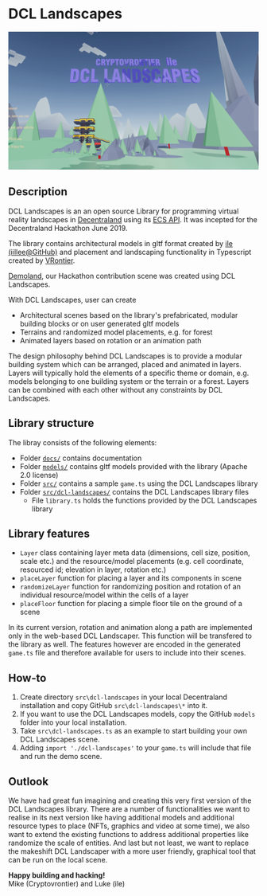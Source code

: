 # DCL Landscapes

![Cryptovrontier and Ile's DCL Landscapes](https://github.com/vrontier/assets/blob/master/dcl-landscapes/dcl-landscapes-demoland.jpg)

## Description
DCL Landscapes is an an open source Library for programming virtual reality landscapes in <a href="http://www.decentraland.org">Decentraland</a> using its <a href="https://github.com/decentraland/ecs-reference">ECS API</a>. 
It was incepted for the Decentraland Hackathon June 2019.

The library contains architectural models in gltf format created by <a href="https://github.com/iillee">ile (iillee@GitHub)</a> and placement and landscaping functionality in Typescript created by <a href="https://github.com/vrontier">VRontier</a>.

<a href="http://www.cryptoquest.io:8090">Demoland</a>, our Hackathon contribution scene was created using DCL Landscapes.

With DCL Landscapes, user can create 

* Architectural scenes based on the library's prefabricated, modular building blocks or on user generated gltf models
* Terrains and randomized model placements, e.g. for forest 
* Animated layers based on rotation or an animation path

The design philosophy behind  DCL Landscapes is to provide a modular building system which can be arranged, placed and animated in layers. Layers will typically hold the elements of a specific theme or domain, e.g. models belonging to one building system or the terrain or a forest. Layers can be combined with each other without any constraints by DCL Landscapes.   

## Library structure
The libray consists of the following elements:
* Folder <a href="https://github.com/vrontier/dcl-landscape-designer/tree/master/docs/">`docs/`</a> contains documentation
* Folder <a href="https://github.com/vrontier/dcl-landscape-designer/tree/master/models/">`models/`</a> contains gltf models provided with the library (Apache 2.0 license)
* Folder <a href="https://github.com/vrontier/dcl-landscape-designer/tree/master/src/">`src/`</a> contains a sample `game.ts` using the DCL Landscapes library
* Folder <a href="https://github.com/vrontier/dcl-landscape-designer/tree/master/src/dcl-landscapes/">`src/dcl-landscapes/`</a> contains the DCL Landscapes library files
  * File `library.ts` holds the functions provided by the DCL Landscapes library

## Library features
* `Layer` class containing layer meta data (dimensions, cell size, position, scale etc.) and the resource/model placements (e.g. cell coordinate, resourced id; elevation in layer, rotation etc.)
* `placeLayer` function for placing a layer and its components in scene
* `randomizeLayer` function for randomizing position and rotation of an individual resource/model within the cells of a layer
* `placeFloor` function for placing a simple floor tile on the ground of a scene

In its current version, rotation and animation along a path are implemented only in the web-based DCL Landscaper. This function will be transfered to the library as well. The features however are encoded in the generated `game.ts` file and therefore available for users to include into their scenes.

## How-to
1. Create directory `src\dcl-landscapes` in your local Decentraland installation and copy GitHub `src\dcl-landscapes\*` into it.
2. If you want to use the DCL Landscapes models, copy the GitHub `models` folder into your local installation.
3. Take `src\dcl-landscapes.ts` as an example to start building your own DCL Landscapes scene.
4. Adding `import './dcl-landscapes'` to your `game.ts` will include that file and run the demo scene.

## Outlook
We have had great fun imagining and creating this very first version of the DCL Landscapes library. There are a number of functionalities we want to realise in its next version like having additional models and additional resource types to place (NFTs, graphics and video at some time), we also want to extend the existing functions to address additional properties like randomize the scale of entities. And last but not least, we want to replace the makeshift DCL Landscaper with a more user friendly, graphical tool that can be run on the local scene.   

**Happy building and hacking!**<br/>
Mike (Cryptovrontier) and Luke (ile)
